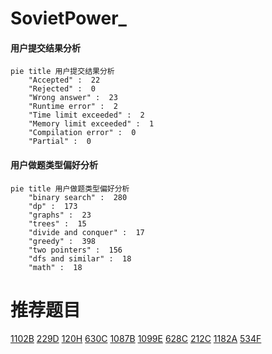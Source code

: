 # SovietPower_

<!-- tabs:start -->



#### **用户提交结果分析**

```mermaid
pie title 用户提交结果分析
    "Accepted" :  22
    "Rejected" :  0
    "Wrong answer" :  23
    "Runtime error" :  2
    "Time limit exceeded" :  2
    "Memory limit exceeded" :  1
    "Compilation error" :  0
    "Partial" :  0
```

#### **用户做题类型偏好分析**

```mermaid
pie title 用户做题类型偏好分析
    "binary search" :  280
    "dp" :  173
    "graphs" :  23
    "trees" :  15
    "divide and conquer" :  17
    "greedy" :  398
    "two pointers" :  156
    "dfs and similar" :  18
    "math" :  18
```



<!-- tabs:end -->
# 推荐题目
[1102B](https://codeforces.com/contest/1102/problem/B)
[229D](https://codeforces.com/contest/229/problem/D)
[120H](https://codeforces.com/contest/120/problem/H)
[630C](https://codeforces.com/contest/630/problem/C)
[1087B](https://codeforces.com/contest/1087/problem/B)
[1099E](https://codeforces.com/contest/1099/problem/E)
[628C](https://codeforces.com/contest/628/problem/C)
[212C](https://codeforces.com/contest/212/problem/C)
[1182A](https://codeforces.com/contest/1182/problem/A)
[534F](https://codeforces.com/contest/534/problem/F)
